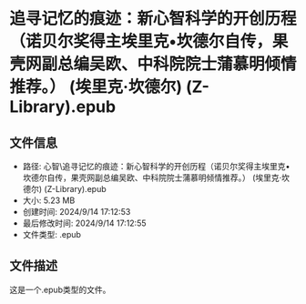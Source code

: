 ﻿# 追寻记忆的痕迹：新心智科学的开创历程（诺贝尔奖得主埃里克•坎德尔自传，果壳网副总编吴欧、中科院院士蒲慕明倾情推荐。） (埃里克·坎德尔) (Z-Library).epub

## 文件信息
- 路径: 心智\追寻记忆的痕迹：新心智科学的开创历程（诺贝尔奖得主埃里克•坎德尔自传，果壳网副总编吴欧、中科院院士蒲慕明倾情推荐。） (埃里克·坎德尔) (Z-Library).epub
- 大小: 5.23 MB
- 创建时间: 2024/9/14 17:12:53
- 最后修改时间: 2024/9/14 17:12:55
- 文件类型: .epub

## 文件描述
这是一个.epub类型的文件。

